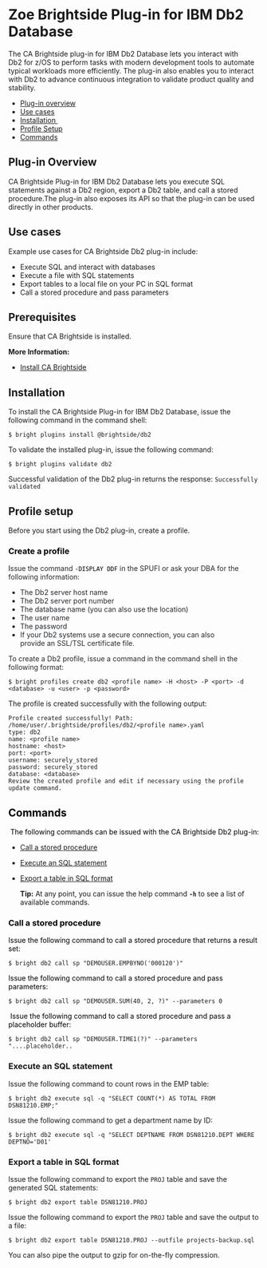 # Zoe Brightside Plug-in for IBM Db2 Database
The CA Brightside plug-in for IBM Db2 Database lets you
interact with Db2 for z/OS to perform tasks with modern development tools to automate typical workloads more efficiently. The plug-in also enables you to interact with Db2 to advance continuous integration to validate product quality and stability.

  - [Plug-in overview](#CABrightsidePlug-inforIBMDb2Database-Plug-inOverview)
  - [Use cases](#CABrightsidePlug-inforIBMDb2Database-UseCases)
  - [Installation ](#CABrightsidePlug-inforIBMDb2Database-Installation)
  - [Profile Setup](#CABrightsidePlug-inforIBMDb2Database-ProfileSetup)
  - [Commands](#Commands)


## Plug-in Overview

CA Brightside Plug-in for IBM Db2
Database lets you execute SQL statements against a Db2 region, export a Db2
table, and call a stored procedure.The plug-in also exposes its API
so that the plug-in can be used directly in other products.

## Use cases

Example use cases for CA Brightside Db2 plug-in include:
  - Execute SQL and interact with databases 
  - Execute a file with SQL statements
  - Export tables to a local file on your PC in SQL format
  - Call a stored procedure and pass parameters

## Prerequisites

Ensure that CA Brightside is installed.

**More Information:**

  - [Install CA Brightside](cli-installcli.md)

## Installation

To install the CA Brightside Plug-in for IBM Db2 Database,
issue the following command in the command shell:

```
$ bright plugins install @brightside/db2 
```

To validate the installed plug-in, issue the following
command:

``` 
$ bright plugins validate db2
```

Successful validation of the Db2 plug-in returns the
response: `Successfully validated`

## Profile setup

Before
you start using the Db2 plug-in, create a
profile.</span></span><span class="EOP SCXW90299679" style="color: rgb(0,0,0);">  </span>

### <span style="color: rgb(0,0,0);">Create a profile</span>

<span style="color: rgb(0,0,0);">I<span class="TextRun SCXW217673435" style="color: rgb(36,41,46);"><span class="NormalTextRun SCXW217673435">ssue</span></span><span class="TextRun SCXW217673435" style="color: rgb(36,41,46);"><span class="NormalTextRun SCXW217673435"> the
command </span></span>`-DISPLAY
DDF`<span class="TextRun SCXW217673435" style="color: rgb(36,41,46);"><span class="NormalTextRun SCXW217673435"> in
the SPUFI
or </span></span><span class="TextRun SCXW217673435" style="color: rgb(36,41,46);"><span class="NormalTextRun SCXW217673435">ask
your </span></span><span class="TextRun SCXW217673435" style="color: rgb(36,41,46);"><span class="NormalTextRun SCXW217673435">DBA
for the following
information:</span></span><span class="EOP SCXW217673435"> </span></span>

  - <span style="color: rgb(0,0,0);"><span class="TextRun SCXW107124205" style="color: rgb(36,41,46);">The
    Db2 server host
    name</span></span>
  - <span style="color: rgb(0,0,0);"><span class="TextRun SCXW155438470" style="color: rgb(36,41,46);"><span class="NormalTextRun SCXW155438470">The
    Db2 server port
    number</span></span><span class="EOP SCXW155438470"> </span></span>
  - <span style="color: rgb(0,0,0);"><span class="EOP SCXW155438470"><span class="TextRun SCXW224483324" style="color: rgb(36,41,46);"><span class="NormalTextRun SCXW224483324">The
    database </span></span><span class="TextRun SCXW224483324" style="color: rgb(36,41,46);"><span class="NormalTextRun SCXW224483324">name</span></span><span class="TextRun SCXW224483324" style="color: rgb(36,41,46);"><span class="NormalTextRun SCXW224483324"> (you
    can also use the
    location)</span></span></span></span>
  - <span style="color: rgb(0,0,0);"><span class="EOP SCXW155438470"><span class="EOP SCXW224483324"><span class="TextRun SCXW14593394" style="color: rgb(36,41,46);"><span class="NormalTextRun SCXW14593394">The
    user </span></span><span class="TextRun SCXW14593394" style="color: rgb(36,41,46);"><span class="NormalTextRun SCXW14593394">name</span></span><span class="EOP SCXW14593394"> </span></span></span></span>
  - <span style="color: rgb(0,0,0);"><span class="EOP SCXW155438470"><span class="EOP SCXW224483324"><span class="EOP SCXW14593394"><span class="TextRun SCXW22818517" style="color: rgb(36,41,46);"><span class="NormalTextRun SCXW22818517">The
    password</span></span><span class="EOP SCXW22818517"> </span></span></span></span></span>
  - <span style="color: rgb(0,0,0);"><span class="EOP SCXW155438470"><span class="EOP SCXW224483324"><span class="EOP SCXW14593394"><span class="EOP SCXW22818517"><span class="TextRun SCXW152252826" style="color: rgb(36,41,46);"><span class="NormalTextRun SCXW152252826">If
    your Db2 systems use a secure connection, you can also
    provide </span></span><span class="TextRun SCXW152252826" style="color: rgb(36,41,46);"><span class="NormalTextRun SCXW152252826">a</span></span><span class="TextRun SCXW152252826" style="color: rgb(36,41,46);"><span class="NormalTextRun SCXW152252826">n</span></span><span class="TextRun SCXW152252826" style="color: rgb(36,41,46);"><span class="NormalTextRun SCXW152252826"> SSL/TSL
    certificate
    file.</span></span><span class="EOP SCXW152252826"> </span></span></span></span></span></span>

<span style="color: rgb(0,0,0);"><span class="TextRun SCXW158750049" style="color: rgb(36,41,46);"><span class="NormalTextRun SCXW158750049">To
create a Db2 profile, issue a command in the command shell in the
following
format:</span></span><span class="EOP SCXW158750049"> </span></span><span style="color: rgb(255,0,0);"> </span>

<div class="code panel caCodePanel">

<div class="codeContent panelContent">

``` ca-code-default
$ bright profiles create db2 <profile name> -H <host> -P <port> -d <database> -u <user> -p <password>  
```

</div>

</div>

The profile is created successfully with the following
output:<span style="color: rgb(255,0,0);"> </span>

<div class="code panel caCodePanel">

<div class="codeContent panelContent">

``` ca-code-default
Profile created successfully! Path:
/home/user/.brightside/profiles/db2/<profile name>.yaml
type: db2
name: <profile name>
hostname: <host>
port: <port>
username: securely_stored
password: securely_stored
database: <database>
Review the created profile and edit if necessary using the profile update command.
```

</div>

</div>

## <span style="color: rgb(0,0,0);">Commands  
</span>

<span style="color: rgb(255,0,0);"> </span><span style="color: rgb(0,0,0);">The
following commands can be issued with the CA Brightside Db2
plug-in:</span>

  - [Call a stored
    procedure](#CABrightsidePlug-inforIBMDb2Database-Callastoredprocedure)

  - [Execute an SQL
    statement](#CABrightsidePlug-inforIBMDb2Database-ExecuteanSQLstatement)

  - [Export a table in SQL
    format  
    ](#CABrightsidePlug-inforIBMDb2Database-ExportatableinSQLformat)
    
    <div class="confluence-information-macro confluence-information-macro-tip">
    
    <span class="aui-icon aui-icon-small aui-iconfont-approve confluence-information-macro-icon"></span>
    
    <div class="confluence-information-macro-body">
    
    **Tip:** At any point, you can issue the help command **`-h`** to
    see a list of available commands.
    
    </div>
    
    </div>

### <span style="color: rgb(0,0,0);">Call a stored procedure</span> 

<span style="color: rgb(0,0,0);">Issue the following command to call a
stored procedure that returns a result set: </span>

<div class="code panel caCodePanel">

<div class="codeContent panelContent">

``` ca-code-default
$ bright db2 call sp "DEMOUSER.EMPBYNO('000120')"
```

</div>

</div>

<span style="color: rgb(0,0,0);">Issue the following command to call a
stored procedure and pass
parameters:</span>

<div class="code panel caCodePanel">

<div class="codeContent panelContent">

``` 
$ bright db2 call sp "DEMOUSER.SUM(40, 2, ?)" --parameters 0
```

</div>

</div>

<span style="color: rgb(255,0,0);"> </span><span style="color: rgb(0,0,0);">Issue
the following command to c</span><span style="color: rgb(0,0,0);">all a
stored procedure and pass a placeholder buffer:</span>



```
$ bright db2 call sp "DEMOUSER.TIME1(?)" --parameters "....placeholder..
```

</div>

</div>

### Execute an SQL statement 

Issue the following command to count rows in the EMP table:

``` 
$ bright db2 execute sql -q "SELECT COUNT(*) AS TOTAL FROM DSN81210.EMP;"
```

Issue the following command to get a department name by ID:

``` 
$ bright db2 execute sql -q "SELECT DEPTNAME FROM DSN81210.DEPT WHERE DEPTNO='D01'
```

### Export a table in SQL format

Issue the following command to export the `PROJ` table and save the generated SQL
statements:

``` 
$ bright db2 export table DSN81210.PROJ
```

Issue the following command to export the `PROJ` table and save the output to a file:

``` 
$ bright db2 export table DSN81210.PROJ --outfile projects-backup.sql 
```

You can also pipe the output to gzip for on-the-fly compression.
